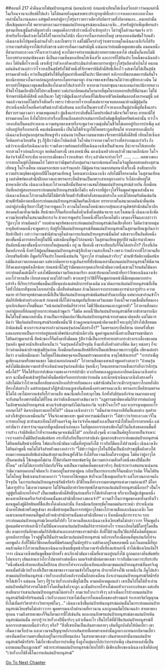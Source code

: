 ##ตอนที่ 217 ค่ำคืนฉายไฟชมป้ายอนุสรณ์ (ตอนปลาย)
ก่อนหน้าเทียนไห่เซิ่งเสวี่ยกล่าวว่าคนเหล่านี้ในเรือนจวนจะเสียสติไปแล้ว ไม่ได้หมายถึงคุณชายพระประยูรญาติที่กล่าววาจาเลอะเทอะเหลวไหลเหล่านั้นในงานฉลอง แต่พูดถึงเหล่าผู้อาวุโสรุ่นราวคราวเดียวกับบิดารวมทั้งบิดาตนเอง...คนเหล่านั้นเชื้อเชิญคนทางใต้ พยายามรบกวนการชมแผ่นป้ายอนุสรณ์ของเฉินฉางเซิง...สำหรับผู้บำเพ็ญเพียรแล้วสุสานเทียนซูนั้นสำคัญอย่างยิ่ง เหตุผลคือการช้าก้าวหนึ่งก็จะช้าทุกก้าว ไม่ว่าผู้ใดล้วนแจ่มแจ้ง
ทว่าสำหรับเรื่องนี้แล้วเขาไม่ได้ใส่ใจมากเกินไปนัก เนื่องจากในการสอบใหญ่ เขาแอบลงเดิมพันไว้บนตัวเฉินฉางเซิงไปชุดหนึ่งผ่านลั่วลั่ว และก็เพราะว่า แม้ไม่มีใครล่วงรู้ว่าเพราะเหตุใดเฉินฉางเซิงจึงได้รับการความสำคัญจากใต้เท้าสังฆราช แต่การเห็นความสำคัญนี้ แน่นอนว่าย่อมมีเหตุผลของมัน คนคนหนึ่งที่สามารถทะลวงอเวจีในระหว่างต่อสู้ หากไม่อาจทำลายแม้แต่กายหยาบของเขาได้ เช่นนั้นก็แทบไม่มีโอกาสทำลายสมาธิของเขา นี่เป็นความเห็นของเทียนไห่เซิ่งเสวี่ย และการที่ได้ยินประโยคนี้ของเฉินหลิวอ๋อง ได้ยินชื่อโจวทงนี้ เขาเพิ่งรู้ว่าตัวเองยังคงประเมินกำลังของบรรดาผู้อาวุโสรุ่นบิดาต่ำเกินไป
คนบนแผ่นดินล้วนกล่าวว่าโจวทงเป็นสุนัขรับใช้ตัวหนึ่งที่จักรพรรดินีศักดิ์สิทธิ์เลี้ยงไว้ แต่เขาไม่ได้เป็นสุนัขธรรมดาตัวหนึ่ง ทว่าเป็นสุนัขรับใช้ที่ดุที่สุดเท่าที่เคยมีในประวัติศาสตร์ หลังจากที่ขอบเขตการตัดสินใจของนิกายหลวงในกาลก่อนถูกปกครองโดยกรมอาญา อำนาจของเขาก็ขนานได้ว่าทะลุฟ้าทะลวงดิน ไม่ทราบทำให้ขุนนางขุนพลชื่อเสียงโด่งตายไปแล้วเท่าไร หากถามว่าเหล่าขุนนางและคนเก่าแก่นิกายหลวงที่จิตใจโน้มเอียงฝักใฝ่ไปทางเชื้อพระวงศ์เก่าเกลียดแค้นใครมากที่สุดในรอบหลายสิบปีที่ผ่านมา ไม่ใช่จักรพรรดินีศักดิ์สิทธิ์ แต่เป็นเขา
ไม่รู้ว่ามีผู้แข็งแกร่งกี่คนที่ไม่เสียดายชีวิตเดิมพันลอบสังหารคนผู้นี้ แต่จนแล้วจนรอดก็ไม่สำเร็จสักครั้ง เพราะว่าข้างกายโจวทงตั้งแต่แรกจนจบตลอดมาล้วนมีผู้คุ้มกันประหนึ่งเหล็กไหลที่เคร่งขรึมน่ากลัวนับสิบคน และยิ่งเป็นเพราะตัวโจวทงเองเป็นผู้บำเพ็ญที่แข็งแกร่งขั้นรวบรวมดวงดาว ตามเหตุผลแล้ว ผู้แข็งแกร่งระดับขั้นนี้โดยปรกติแล้วมักจะจิตใจสงบ สายตามิใช่ธรรมดาบนโลก ยิ่งไม่ไปกระทำเรื่องเปื้อนเลือดสกปรกเช่นการบีบบังคัมขู่เข็ญยึดทรัพย์เหล่านั้น ทว่าโจวทงกลับเป็นคนประหลาด ความสนุกของเขาหรือจะพูดว่าความมุ่งมั่นในชีวิตไม่เคยอยู่กับการบำเพ็ญ แต่กลับอยู่กับเรื่องเหล่านี้
คนเช่นนี้คนหนึ่ง เป็นไม่ได้ที่จะถูกใช้โดยตระกูลเทียนไห่ หากเขารอลงมือกับเฉินฉางเซิงอยู่นอกสุสานเทียนซูจริง แน่นอนว่าเป็นความหมายของจักรพรรดินีศักดิ์สิทธิ์ เทียนไห่เซิ่งเสวี่ยคิดอย่างเงียบขรึม จู่ๆ ก็รู้สึกว่ามีอะไรผิดปกติ ในใจคิดว่าจากความใจกว้างที่สง่างามและร่าเริง ถึงแม้ว่าจะลงมือกับเฉินฉางเซิง รวมถึงความย้อนแย้งที่ยึดเฉินฉางเซิงเป็นตัวแทน ก็น่าจะรอให้เขากลับจากสวนโจวก่อนถึงจะถูก
พอคิดถึงตรงนี้ เขาเงยหน้าขึ้น มองเฉินหลิวอ๋องแล้วคิ้วขมวดเล็กน้อย ในใจคิดว่าเจ้าตั้งใจกระชับเวลาการลงมือของโจวทงเข้ามา จริงๆ แล้วคิดจะทำอะไร?
......
......
ผลพวงของการสอบใหญ่ยังไม่หมดไป ไม่ทราบว่ามีขุมกำลังกลุ่มอำนาจมากน้อยแค่ไหนในจิงตูที่คอยสอดส่องสุสานเทียนซู ในโรงเตี๊ยม ถนนตรอกซอย และร้านเหล้า ก็มีผู้คนจำนวนมากสนทนาถึงเรื่องนี้ สงสัยมากกับความประพฤติของผู้สอบปีนี้ในสุสานเทียนซู โดยเฉพาะเฉินฉางเซิง กลับไม่มีใครคาดคิด ในสุสานเทียนซู เหล่าศิษย์ของสำนักฝึกหลวงและพรรคกระบี่หลีซานเป็นเพราะสาเหตุบางอย่าง จึงได้อาศัยอยู่ใต้ชายคาเดียวกัน เฉินฉางเซิงและโก่วหานสือนั้นปิดตาควงแขนไปชมแผ่นป้ายอนุสรณ์ด้วยกัน ก็เหมือนกันที่เหล่าผู้สอบรอบกระท่อมแผ่นป้ายอนุสรณ์นึกไม่ถึง หลังจากที่ผู้อาวุโสจี้จิ้นพูดคำพูดเหล่านั้นจบ เฉินฉางเซิงและโก่วหานสือก็มิได้มีท่าทีเจียมตัวรับฟังคำสั่งสอนแต่อย่างใด และมิได้ยอมรับผิดเช่นกัน
ม่านฟ้ารัตติกาลเหนือกระท่อมแผ่นป้ายอนุสรณ์อึมครึมเล็กน้อย บรรยากาศในสนามกดดันน่าตื่นเต้น เหล่าผู้บำเพ็ญวัยเยาว์ไม่รู้ว่าควรพูดอะไร ความโมโหบนใบหน้าของจงฮุ่ยและสานุศิษย์สำนักต้นไหวอีกสองคนยิ่งมายิ่งแจ่มชัด สีหน้าของจี้จิ้นเยือกเย็นดั่งน้ำแข็งตั้งแต่ต้นจนจบ และในขณะนี้ เฉินฉางเซิงซัดความเงียบขรึมในสนามเสียกระเจิง ด้วยการพูดประโยคหนึ่งที่ใครก็คาดไม่ถึง
เขามองจี้จิ้นและกล่าวว่า “ผู้อาวุโส ท่านผิดแล้ว”
รอบด้านจตุรทิศของกระท่อมแผ่นป้ายอนุสรณ์เกิดเสียงฮือฮา ไม่คิดว่าชายหนุ่มอายุสิบห้าคนหนึ่งจะพูดตรงๆ กับผู้รับใช้แผ่นป้ายอนุสรณ์ที่ชมแผ่นป้ายอนุสรณ์ในสุสานเทียนซูเกินกว่าสิบห้าปีแล้ว กล่าวว่าความชำนิชำนาญในด้านการแก้แผ่นป้ายอนุสรณ์นั้นผิด! แม้เขาจะเป็นอันดับหนึ่งของขั้นหนึ่งการสอบใหญ่ในปีนี้ แต่เหมือนที่พูดไว้ก่อนหน้า ในสุสานเทียนซูทุกปีล้วนมีการมาถึงของอันดับหนึ่งของขั้นหนึ่งการสอบใหญ่คนหนึ่ง อยู่ ณ ที่แห่งนี้ เขาจะเทียบกับจี้จิ้นได้อย่างไร?
เรื่องที่เกิดขึ้นหลังจากนี้ ยิ่งทำให้ผู้คนที่ชมแผ่นป้ายอนุสรณ์รู้สึกถึงความสะเทือนใจ เพราะว่าหลังจากที่โก่วหานสือเงียบขรึมสักพัก ก็พูดกับจี้จิ้นประโยคหนึ่งเช่นกัน “ผู้อาวุโส ท่านผิดแล้วจริงๆ”
ม่านฟ้ารัตติกาลมืดสนิท แม้มีแสงดาวตกทอดลงมา แต่หากคิดอยากจะดูเส้นสายที่ซับซ้อนเหล่านั้นบนแผ่นป้ายอนุสรณ์ให้ชัดเจน ก็ยังคงผลาญพลังเล็กน้อย ก่อนหน้านี้ไม่รู้ว่ามีคนแอบจุดตะเกียงน้ำมันดวงหนึ่งแขวนไว้บนต้นไม้นอกกระท่อมตั้งแต่เมื่อไร แสงไฟมืดหม่นรวมกับแสงดาริกา ตกสะท้อนบนใบหน้าที่เยาว์วัยของเฉินฉางเซิงและโก่วหานสือ เงียบสงบแน่วแน่ไปถ้วนทั่ว
พวกเขารู้ว่าวิธีที่จี้จิ้นพูดก่อนหน้านี้มีเหตุผลมากอย่างแท้จริง ที่เรียกว่าร้อยพันหมื่นเปลี่ยนแปลงแต่หลักการยังคงเดิม แนวคิดการแก้แผ่นป้ายอนุสรณ์ที่เห็นได้ทั่วไปมากที่สุดบนโลกเหล่านั้น เมื่อสืบค้นต้นตอ ล้วนไม่ออกจากกรอบของการนำเอารูปร่าง ความหมาย ท่าวิทยายุทธ์สามแบบนี้ที่เป็นวิธีแก้แผ่นป้ายอนุสรณ์ชนิดต้นตำรับมากที่สุด แต่พวกเขาอ่านเข้าใจคัมภีร์ลัทธิเต๋าอย่างถ่องแท้ ก่อนหน้านี้ก็ได้อ่านสมุดบันทึกของสวินเหมย ยิ่งแน่ใจความเชื่อมั่นที่ตนเองบุกเบิกเส้นทางใหม่ขึ้นมา
“หน้าแผ่นป้ายคัมภีร์สวรรค์ ไม่มีวิธีแน่นอนและกฎตายตัว”
โก่วหานสือมองเหล่าผู้สอบที่ล้อมอยู่รอบกระท่อมแล้วพูดว่า “ไม่ผิด ตอนนี้วิธีแก้แผ่นป้ายอนุสรณ์ที่พวกข้าสามารถนึกขึ้นได้ในชั่วขณะเหล่านั้น ล้วนเป็นการดัดแปลงวิธีแก้แผ่นป้ายอนุสรณ์จากสามแนวคิดหลัก แต่ไม่ควรคิดว่า วิธีแก้แผ่นป้ายอนุสรณ์ร้อยพันหมื่นวิธี ล้วนถูกคนก่อนหน้าคิดจนเข้าใจทะลุปรุโปร่งไปเสียหมด ถ้าคิดเช่นนี้ พวกเราจะสามารถก้าวผ่านคนรุ่นก่อนได้อย่างไร?”
ในพรรคกระบี่หลีซาน บ่อยครั้งที่เขาแสดงบทบาทเป็นอาจารย์อยู่ต่อหน้าศิษย์น้องสำนักเดียวกัน พูดคำพูดเหล่านี้อย่างเป็นธรรมชาติมาก
ได้ยินคำพูดเหล่านี้ สีหน้าของจี้จิ้นยิ่งมายิ่งมืดมน รู้สึกว่านี่เป็นการท้าทายอย่างกระด้างกระเดื่องของคนรุ่นหลัง พูดด้วยน้ำเสียงเยือกเย็นว่า “คนรุ่นหลังในปัจจุบัน ยิ่งมายิ่งถือตัวอย่างที่คิด นิดๆ หน่อยๆ ก็จะก้าวผ่านเดินนำปราชญ์เมธีรุ่นก่อน ก็เหมือนกับคนเสียสติที่ทำเป็นแต่เขียนภาพเกราะผู้นั้น เพียงแต่อย่าลืมว่า อวดดีเหมือนเขา ในที่สุดก็ได้แต่พบจุดจบเป็นลมปราณแตกซ่าน ธาตุไฟเข้าแทรก!”
“การบำเพ็ญดูเพียงฉลาดหรือขลาดเขลา ไม่แบ่งแยกก่อนหลัง”
โก่วหานสือมองเขาแล้วพูดอย่างสงบว่า “ถ้าคนรุ่นหลังไม่มีแม้แต่ความกล้าที่จะเดินนำคนรุ่นก่อนสักนิด รุ่นหนึ่งๆ ไหนเลยสามารถแข็งแกร่งยิ่งกว่าอีกรุ่นหนึ่งได้?”
จี้จิ้นได้รับการส่งข้อความของอาจารย์สำนัก บวกกับตนเองดูถูกและเกลียดเฉินฉางเซิงอย่างมาก ฉะนั้นตั้งแต่เช้าตรู่ยันค่ำคืนมืดสนิทจึงออกปากต่อว่ากดดัน และฉีกหน้าเฉินฉางเซิงถึงสองครั้ง กลับไม่คิดว่าโก่วหานสือกลับมาถกเถียงอภิปรายกับตนเอง แม้สำนักต้นไหวจะมีรากฐานยาวไกลหยั่งลึกที่ทางใต้อย่างไร แต่ท้ายสุดแล้วก็สู้สำนักบนภูเขาอันดับหนึ่งอย่างพรรคฉางเซิง พรรคกระบี่หลีซานพรรคนี้ไม่ได้ เขาไม่อยากแข่งกับโก่วหานสือ ขณะนี้เพลิงโทสะลุกโชน อีกทั้งยังมีรุ่นหลังจำนวนมากมองอยู่ จะยังสนเรื่องพรรค์นั้นได้ที่ไหน ต่อว่าตักเตือนอย่างเข้มงวดว่า “กฎธรรมชาติของคัมภีร์สวรรค์แฝงอยู่ในอักษรแผ่นป้ายอนุสรณ์ พวกเจ้าเข้าสุสานยังไม่เกินสองวัน จะเข้าใจอะไร? และจะบรรลุเหตุผลอะไรออกมาได้? คิดจะเดินทางแยกให้ได้?”
เฉินฉางเซิงกล่าวว่า “หมื่นลำธารหลากสีสันที่แตกต่าง สุดท้ายแล้วก็เข้าสู่ทะเลเหมือนกัน”
จี้จิ้นจ้องตาของเขา พูดด้วยอารมณ์เย็นชาว่า “ได้ข่าวว่าเจ้าทะลวงอเวจีในการสอบใหญ่ สะท้านสะเทือนไปทั่วนครจิงตู คิดว่าเจ้าก็คงชมตัวเองเป็นธารน้ำใสไหลโกรกสายหนึ่ง แต่อย่าลืมว่า ลำธารจำนวนมากที่ดูเหมือนน้ำเอ่อนอง ในที่สุดออกจากเขาเพียงไม่กี่วันก็แห้งขอดบนพื้นที่ราบร้าง เจ้ามีสิทธิ์อะไรที่จะรอดพ้นจุดจบเช่นนี้ได้!”
ถกเถียงถึงจุดนี้ ความเป็นศัตรูก็กลายเป็นจำเพาะเจาะจงอย่างไม่มีปิดบังแม้แต่น้อย กระทั่งถึงกับเป็นการสาปแช่ง ผู้คนรอบข้างกระท่อมแผ่นป้ายอนุสรณ์ได้ยินพลันสีหน้าเปลี่ยน ไฟตะเกียงน้ำมันดวงนั้นที่อยู่บนกิ่งไม้ ราวกับก็มืดลงไปส่วนหนึ่ง
เฉินฉางเซิงได้ยินคำพูดนี้ ทนไม่ได้จึงส่ายหัวพลางกล่าวว่า “ได้ข่าวว่าผู้อาวุโสในปีนั้นเป็นนักปราชญ์ชื่อดังทางใต้ ยอมถวายตนต่อลัทธิเต๋าเดินเข้าสุสานเทียนซูทั้งชีวิต ยิ่งได้รับความเลื่อมใสจากผู้คน ไม่คิดว่าผู้อาวุโสเป็นคนเช่นนี้ ใช้เหตุผลไม่ผ่าน ก็ใช้คำอันตรายมาข่มขวัญ มีความสง่างามสักครึ่งหนึ่งของปีนั้นเสียที่ไหน”
เขาไม่ได้เยาะเย้ยไปมากับจี้จิ้น แต่เป็นความคิดเห็นของเขาจริงๆ สีหน้าระหว่างสนทนาแน่นอนว่ามีความทอดถอนใจผิดหวัง ถ้าตกอยู่ในสายตาผู้คน กลับเป็นการเยาะเย้ยจี้จิ้นหนักกว่าเดิม
จี้จิ้นได้ยินโมโหใหญ่ ชี้หน้าเขาแล้วตะคอกว่า “เจ้าอยากใช้เหตุผล ข้าก็จะมาใช้เหตุผลกับเจ้า แต่โบราณกาลจนถึงปัจจุบัน ในการแก้แผ่นป้ายอนุสรณ์รัศมีจรัสจ้า มีวิธีไหนที่ห่างจากมหาสมุทรแห่งความถ่องแท้? มีใครไม่เอารูปร่าง ไม่เอาความหมาย ไม่ใช้จินตลีลาท่าวิทยายุทธ์ก็สามารถแก้แผ่นป้ายอนุสรณ์นี้ออก? เป็นโจวตู๋ฟูหรือฝ่าบาทไท่จง? เป็นเทพธิดาศักดิ์สิทธิ์รุ่นก่อนหรือว่าใต้เท้าสังฆราช หรือจะเป็นผู้แซ่ซูคนหนึ่งของเขาหลีซานหรือเจ้าสำนักคนนั้นของสำนักฝึกหลวงของเจ้า?”
ความเร็วในการพูดของเขายิ่งมายิ่งเร็ว ตอนพูดถึงผู้มีอิทธิพลที่ชื่อเสียงโด่งดังเหล่านั้น ยิ่งเหมือนกับพายุซัดโหมลมฝนกระหน่ำ ประหนึ่งถ่มน้ำลายใส่หน้าพรั่งพรูเข้ามา สองชื่อท้ายสุดเป็นอาจารย์ผู้อาวุโสของโก่วหานสือและเฉินฉางเซิง โดยเฉพาะตอนท้ายตอนที่พูดถึงหัวหน้าสำนักท่านนั้นของสำนักฝึกหลวง ยิ่งเหมือนมีการเจาะจง
รอบกระท่อมแผ่นป้ายอนุสรณ์เงียบสงัดไปทั่ว โก่วหานสือและเฉินฉางเซิงเงียบขรึมไม่กล่าววาจา จี้จิ้นพูดถึงผู้คนมหัศจรรย์เหล่านี้ว่าในปีนั้นพวกเขาแก้แผ่นป้ายคัมภีร์สวรรค์อย่างไร รายละเอียดไม่มีใครรู้โดยสิ้นเชิง ตามการบันทึกของคัมภีร์ลัทธิเต๋าและเอกสารของราชสำนัก สิ่งที่ใช้ล้วนเป็นวิธีแก้ที่ดั้งเดิมที่สุดและถูกหลักการที่สุด โจวตู๋ฟูในปีนั้นปราดเดียวแก้แผ่นป้ายอนุสรณ์ หลังจากเรื่องนี้ตอนที่คุยเล่นกับไท่จงเคยพูดถึง สิ่งที่ใช้คือวิธียอดเยี่ยมที่มีพร้อมอยู่ในนัยรูปร่าง แต่ยังคงอยู่ในขอบเขตนี้
และในตอนนี้ที่ทุกคนล้วนคิดว่าโก่วหานสือและเฉินฉางเซิงเผชิญหน้ากับความจริงที่เที่ยงแท้เหล่านี้ ทำได้เพียงเงียบงันไร้วาจา เฉินฉางเซิงพลันพูดขึ้นมาอีกครั้ง
ตะเกียงน้ำมันดวงนั้นที่แขวนอยู่บนกิ่งไม้ ถูกลมกลางคืนพัดขยับไปมาเบาๆ เส้นแสงแกว่งไกวไปมาอย่างต่อเนื่อง แผดจ้าเข้านัยน์ตาของเขา ราวกับมีดวงดาวระยิบระยับ
“หนึ่งพันหนึ่งร้อยหกสิบเอ็ดปีก่อน ฝ่าบาทไท่จงจากเมืองเทียนเหลียงมาชมแผ่นป้ายอนุสรณ์ที่นครจิงตู ตอนนั้นยังมีเว่ยกั๋วกงที่เป็นราชเลขาของจวนตามเข้าไปในสุสาน ฝ่าบาทไท่จงใช้เวลาหนึ่งวัน ก็ดูไปแล้วสามแผ่นป้ายหินอนุสรณ์ เว่ยกั๋วกงกลับถึงหลังจากนั้นอีกสองเดือน ถึงจะอ่านแผ่นป้ายอนุสรณ์รัศมีจรัสจ้าได้เข้าใจ แน่นอน ใครๆ ก็รู้ว่าเว่ยกั๋วกงบำเพ็ญไม่เป็น ตามหลักเหตุผลแล้ว เขาเป็นไปไม่ได้ที่จะอ่านแผ่นป้ายคัมภีร์สวรรค์ได้เข้าใจโดยสิ้นเชิงถึงจะถูก ฉะนั้นฝ่าบาทไท่จงไม่เคยหัวเราะเยาะเย้ยเขา แต่กลับสงสัยมากว่าเขาแก้แผ่นป้ายอนุสรณ์ได้อย่างไร ถามเว่ยกั๋วกงว่าจริงๆ แล้วเห็นอะไรบ้างบนแผ่นป้ายอนุสรณ์รัศมีจรัสจ้าแผ่นนี้ เว่ยกั๋วกงบอกว่าเขาไม่เห็นการไหลเคลื่อนของปราณแท้ ร่องรอยจิตวิญญาณ ยิ่งไม่เห็นท่าวิชาท่าร่างวิทยายุทธ์ใดๆ...”
เฉินฉางเซิงชี้แผ่นป้ายหินอนุสรณ์แผ่นนั้นในกระท่อมแผ่นป้ายอนุสรณ์เงียบขรึมไม่กล่าววาจา พูดพรรณนาถึงตำนานที่ยาวนาน และถูกคนลืมไปนานแล้ว สายตาของทุกคน รวมถึงสายตาของจี้จิ้นก็ตามการชี้ไปเช่นกัน ตกลงบนอักษรแผ่นป้ายอนุสรณ์ของแผ่นป้ายหินอนุสรณ์แผ่นนั้น อยากรู้ว่าเว่ยกั๋วกงปีนั้นจริงๆ แล้วเห็นอะไร เป็นไปได้ที่มีวิธีแก้แผ่นป้ายอนุสรณ์ที่นอกจากสามแบบนี้แล้วจริงๆ หรือ?
“สิ่งที่เขาเห็นเป็นเส้นตรงหลายๆ เส้นที่ถูกบังคับให้บิดเบี้ยว เขาเห็นความเจ็บปวด และความจนปัญญาหลังจากเส้นสายที่เคยตรงเหล่านั้นถูกแรงภายนอกบิดจนเบี้ยว เขาเห็นพลังความตรงที่แฝงอยู่ในการเปลี่ยนแปลง ในสายตาของเขา เส้นสายเหล่านั้นบนแผ่นป้ายอนุสรณ์รัศมีจรัสจ้า ไม่เกี่ยวข้องกับการบำเพ็ญ ยิ่งสูงใหญ่มากไปกว่าการบำเพ็ญ เส้นสายเหล่านี้เป็นแบบแผนเป็นกฎเกณฑ์”
หน้ากระท่อมแผ่นป้ายอนุสรณ์เงียบไปทั่ว มีเพียงเสียงของเฉินฉางเซิงที่ดังอยู่
“เว่ยกั๋วกงใช้สิ่งนี้ในการแก้แผ่นป้ายอนุสรณ์”


[Go To Next Chapter]( ./219.md)